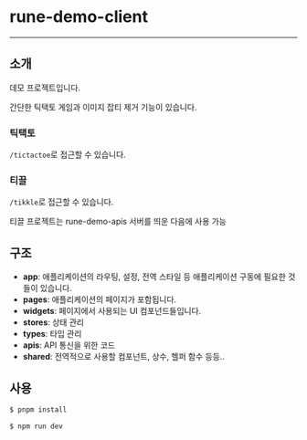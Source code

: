 # rune-demo-client

--- 

## 소개
데모 프로젝트입니다.

간단한 틱택토 게임과 이미지 잡티 제거 기능이 있습니다.


### 틱택토
`/tictactoe`로 접근할 수 있습니다.

### 티끌
`/tikkle`로 접근할 수 있습니다.

티끌 프로젝트는 rune-demo-apis 서버를 띄운 다음에 사용 가능


## 구조

- **app**: 애플리케이션의 라우팅, 설정, 전역 스타일 등 애플리케이션 구동에 필요한 것들이 있습니다.
- **pages**: 애플리케이션의 페이지가 포함됩니다.
- **widgets**: 페이지에서 사용되는 UI 컴포넌드들입니다.
- **stores**: 상태 관리
- **types**: 타입 관리
- **apis**: API 통신을 위한 코드
- **shared**: 전역적으로 사용할 컴포넌트, 상수, 헬퍼 함수 등등..

## 사용
```bash
$ pnpm install

$ npm run dev
```